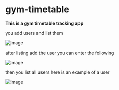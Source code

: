 # gym-timetable

**This is a gym timetable tracking app** 

you add users and list them 


![image](https://user-images.githubusercontent.com/94681739/235158685-68ff55ba-060c-4cbf-9358-fa102d1bc006.png)

after listing add the user you can enter the following 

![image](https://user-images.githubusercontent.com/94681739/235158875-9b998155-8757-4c42-9ec2-ed24dd6754bb.png)

then you list all users here is an example of a user 

![image](https://user-images.githubusercontent.com/94681739/235159039-7b910a66-a348-47c0-bdc6-2d8f20173b1b.png)
